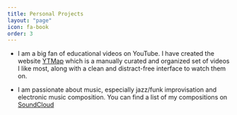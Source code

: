 ```yaml
---
title: Personal Projects
layout: "page"
icon: fa-book
order: 3
---
```


- I am a big fan of educational videos on YouTube. I have created the website [YTMap](https://ytmap.github.io/) which is a manually curated and organized set of videos I like most, along with a clean and distract-free interface to watch them on.

- I am passionate about music, especially jazz/funk improvisation and electronic music composition. You can find a list of my compositions on [SoundCloud](https://souncloud.com/phazmusic/)

